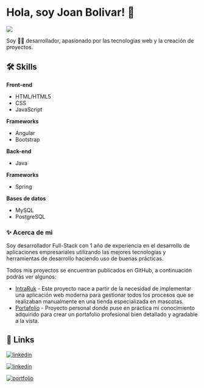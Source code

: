 
# Hola, soy Joan Bolivar! 👋
![](https://komarev.com/ghpvc/?username=joanbolivar&label=Visitas)


Soy 👩‍💻‍ desarrollador, apasionado por las
tecnologías web y la creación de proyectos. 



## 🛠 Skills
**Front-end** 
- HTML/HTML5 
- CSS 
- JavaScript

**Frameworks**
- Angular
- Bootstrap

**Back-end**
 - Java

 **Frameworks**
 - Spring

**Bases de datos**
- MySQL
- PostgreSQL




### ✨ Acerca de mi
Soy desarrollador Full-Stack con 1 año de experiencia
en el desarrollo de aplicaciones empresariales utilizando las mejores
tecnologías y herramientas de desarrollo haciendo uso de buenas prácticas.

Todos mis proyectos se encuentran publicados en GitHub, a continuación podrás ver algunos: 

- [IntraRuk](https://github.com/) - Este proyecto nace a partir de la necesidad de implementar una aplicación web moderna para gestionar todos los procesos que se realizaban manualmente en una tienda especializada en mascotas.
- [Portafolio](https://github.com/joanbolivar/portafolio) - Proyecto personal donde puse en práctica mi conocimiento adquirido para crear un portafolio profesional bien detallado y agradable a la vista.


## 🔗 Links
[![linkedin](https://img.shields.io/badge/linkedin-0A66C2?style=for-the-badge&logo=linkedin&logoColor=white)](https://www.linkedin.com/in/joanbolivar/)

[![linkedin](https://img.shields.io/badge/whatsapp-25D366?style=for-the-badge&logo=whatsapp&logoColor=white)](https://api.whatsapp.com/send?phone=573217576548)

[![portfolio](https://img.shields.io/badge/portafolio-000?style=for-the-badge&logo=ko-fi&logoColor=white)](https://joanbolivar.netlify.app/)


